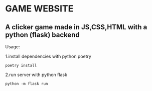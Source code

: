 <h1>GAME WEBSITE</h1>

<h2>A clicker game made in JS,CSS,HTML with a python (flask) backend </h2>

Usage: 

1.install dependencies with python poetry

`poetry install`

2.run server with python flask

`python -m flask run`


